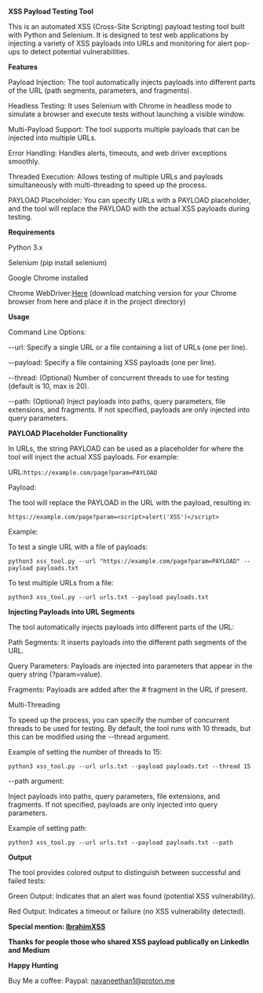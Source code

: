 **XSS Payload Testing Tool**

This is an automated XSS (Cross-Site Scripting) payload testing tool built with Python and Selenium. It is designed to test web applications by injecting a variety of XSS payloads into URLs and monitoring for alert pop-ups to detect potential vulnerabilities.


**Features**

Payload Injection: The tool automatically injects payloads into different parts of the URL (path segments, parameters, and fragments).

Headless Testing: It uses Selenium with Chrome in headless mode to simulate a browser and execute tests without launching a visible window.

Multi-Payload Support: The tool supports multiple payloads that can be injected into multiple URLs.

Error Handling: Handles alerts, timeouts, and web driver exceptions smoothly.

Threaded Execution: Allows testing of multiple URLs and payloads simultaneously with multi-threading to speed up the process.

PAYLOAD Placeholder: You can specify URLs with a PAYLOAD placeholder, and the tool will replace the PAYLOAD with the actual XSS payloads during testing.


**Requirements**

Python 3.x

Selenium (pip install selenium)

Google Chrome installed

Chrome WebDriver:[Here](https://googlechromelabs.github.io/chrome-for-testing/) (download matching version for your Chrome browser from here and place it in the project directory)


**Usage**

Command Line Options:

--url: Specify a single URL or a file containing a list of URLs (one per line).

--payload: Specify a file containing XSS payloads (one per line).

--thread: (Optional) Number of concurrent threads to use for testing (default is 10, max is 20).

--path: (Optional) Inject payloads into paths, query parameters, file extensions, and fragments. If not specified, payloads are only injected into query parameters.


**PAYLOAD Placeholder Functionality**

In URLs, the string PAYLOAD can be used as a placeholder for where the tool will inject the actual XSS payloads. For example:

URL:`https://example.com/page?param=PAYLOAD`

Payload: <script>alert('XSS')</script>

The tool will replace the PAYLOAD in the URL with the payload, resulting in:

`https://example.com/page?param=<script>alert('XSS')</script>`

Example:

To test a single URL with a file of payloads:

`python3 xss_tool.py --url "https://example.com/page?param=PAYLOAD" --payload payloads.txt`



To test multiple URLs from a file:

`python3 xss_tool.py --url urls.txt --payload payloads.txt`


**Injecting Payloads into URL Segments**


The tool automatically injects payloads into different parts of the URL:

Path Segments: It inserts payloads into the different path segments of the URL.

Query Parameters: Payloads are injected into parameters that appear in the query string (?param=value).

Fragments: Payloads are added after the # fragment in the URL if present.

Multi-Threading

To speed up the process, you can specify the number of concurrent threads to be used for testing. By default, the tool runs with 10 threads, but this can be modified using the --thread argument.

Example of setting the number of threads to 15:

`python3 xss_tool.py --url urls.txt --payload payloads.txt --thread 15`


--path argument:

Inject payloads into paths, query parameters, file extensions, and fragments. If not specified, payloads are only injected into query parameters.

Example of setting path:

`python3 xss_tool.py --url urls.txt --payload payloads.txt --path`


**Output**

The tool provides colored output to distinguish between successful and failed tests:

Green Output: Indicates that an alert was found (potential XSS vulnerability).

Red Output: Indicates a timeout or failure (no XSS vulnerability detected).



**Special mention: [IbrahimXSS](https://ibrahimxss.store)**


**Thanks for people those who shared XSS payload publically on LinkedIn and Medium**


**Happy Hunting**



Buy Me a coffee: 
Paypal: navaneethan1@proton.me
